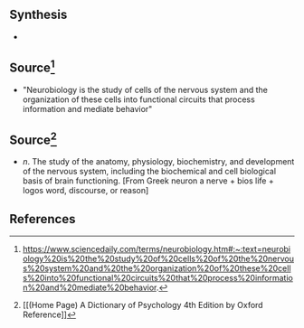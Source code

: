 ## Synthesis
- 
## Source[^1]
- "Neurobiology is the study of cells of the nervous system and the organization of these cells into functional circuits that process information and mediate behavior"
## Source[^2]
- $n$. The study of the anatomy, physiology, biochemistry, and development of the nervous system, including the biochemical and cell biological basis of brain functioning. \[From Greek neuron a nerve + bios life + logos word, discourse, or reason]
## References

[^1]: https://www.sciencedaily.com/terms/neurobiology.htm#:~:text=neurobiology%20is%20the%20study%20of%20cells%20of%20the%20nervous%20system%20and%20the%20organization%20of%20these%20cells%20into%20functional%20circuits%20that%20process%20information%20and%20mediate%20behavior.
[^2]: [[(Home Page) A Dictionary of Psychology 4th Edition by Oxford Reference]]